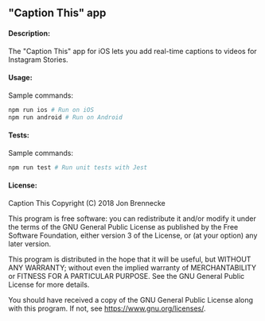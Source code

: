 ## "Caption This" app

#### Description:

The "Caption This" app for iOS lets you add real-time captions to videos for Instagram Stories.

#### Usage:
Sample commands:
```bash
npm run ios # Run on iOS
npm run android # Run on Android
```

#### Tests:
Sample commands:
```bash
npm run test # Run unit tests with Jest
```

#### License:

Caption This
Copyright (C) 2018 Jon Brennecke

This program is free software: you can redistribute it and/or modify
it under the terms of the GNU General Public License as published by
the Free Software Foundation, either version 3 of the License, or
(at your option) any later version.

This program is distributed in the hope that it will be useful,
but WITHOUT ANY WARRANTY; without even the implied warranty of
MERCHANTABILITY or FITNESS FOR A PARTICULAR PURPOSE.  See the
GNU General Public License for more details.

You should have received a copy of the GNU General Public License
along with this program.  If not, see <https://www.gnu.org/licenses/>.
